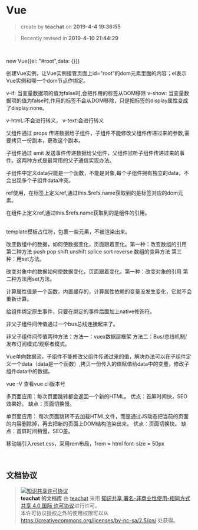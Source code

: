 Vue
===

> create by **teachat** on **2019-4-4 19:36:55**   

> Recently revised in **2019-4-10 21:44:29**

<br>

<div id="root"></div>

new Vue({el: "#root",data: {}})

创建Vue实例，让Vue实例接管页面上id="root"的dom元素里面的内容；el表示Vue实例和哪一个dom节点作绑定。

v-if:   当变量数据项的值为false时,会把作用的标签从DOM移除
v-show: 当变量数据项的值为false时,作用的标签不会从DOM移除，只是把标签的display属性变成了display:none。

v-htmL:不会进行转义， v-text:会进行转义

父组件通过 props 传递数据给子组件，子组件不能修改父组件传递过来的参数,需要拷贝一份副本，更改这个副本。

子组件通过 emit 发送事件传递数据给父组件，父组件监听子组件传递过来的事件。这两种方式是最常用的父子通信实现办法。

子组件中定义data只能是一个函数，不能是对象,每个子组件拥有独立的data，不会出现多个子组件data冲突。

ref使用，在标签上定义ref,通过this.$refs.name获取到的是标签对应的dom元素。

在组件上定义ref,通过this.$refs.name获取到的是组件的引用。

<br>
template模板占位符，包裹一些元素，不被渲染出来。

改变数组中的数据，如何使数据变化，页面跟着变化。第一种：改变数组的引用 第二种方法 push pop shift unshift splice sort reverse 数组的变异方法 第三种：用set方法。

改变对象中的数据如何使数据变化，页面跟着变化。第一种：改变对象的引用 第二种方法用set方法。

计算属性值是一个函数，内置缓存的，计算属性依赖的变量没发生变化，它就不会重新计算。
<br>

给组件绑定原生事件，只要在绑定的事件后面加上native修饰符。

非父子组件间传值通过一个bus总线连接起来了。

非父子组件间传值两种方法：方法一：vuex数据层框架 方法二：Bus/总线机制/发布订阅模式/观察者模式。

Vue单向数据流，子组件不能修改父组件传递过来的值，解决办法可以在子组件定义一个data（data是一个函数）,拷贝一份传入的值赋值给data中的变量，修改子组件data中的数据。

vue -V 查看vue cli版本号

多页面应用：每次页面跳转都会返回一个新的HTML。 优点：首屏时间快，SEO效果好。   缺点：页面切换慢。

单页面应用： 每次页面跳转不去加载HTML文件，而是通过JS动态把当前的页面的内容删除掉，再去把新的页面上DOM结构渲染出来。  优点：页面切换快。  缺点：首屏时间稍慢，SEO差。

移动端引入reset.css，采用rem布局，1rem = html font-size = 50px


<br>

## 文档协议 
> <a rel="license" href="http://creativecommons.org/licenses/by-nc-sa/4.0/"><img alt="知识共享许可协议" style="border-width:0" src="https://i.creativecommons.org/l/by-nc-sa/4.0/88x31.png" /></a><br /><a xmlns:dct="http://purl.org/dc/terms/" property="dct:title">**teachat** 的文档库</a> 由 <a xmlns:cc="http://creativecommons.org/ns#" href="wzh" property="cc:attributionName" rel="cc:attributionURL">teachat</a> 采用 <a rel="license" href="http://creativecommons.org/licenses/by-nc-sa/4.0/">知识共享 署名-非商业性使用-相同方式共享 4.0 国际 许可协议</a>进行许可。<br />本许可协议授权之外的使用权限可以从 <a xmlns:cc="http://creativecommons.org/ns#" href="https://creativecommons.org/licenses/by-nc-sa/2.5/cn/" rel="cc:morePermissions">https://creativecommons.org/licenses/by-nc-sa/2.5/cn/</a> 处获得。
